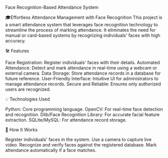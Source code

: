 Face Recognition-Based Attendance System

🎓Effortless Attendance Management with Face Recognition This project is a smart attendance system that leverages face recognition technology to streamline the process of marking attendance. It eliminates the need for manual or card-based systems by recognizing individuals' faces with high accuracy.

🛠️ Features

Face Registration: Register individuals' faces with their details.
Automated Attendance: Detect and mark attendance in real-time using a webcam or external camera.
Data Storage: Store attendance records in a database for future reference.
User-Friendly Interface: Intuitive UI for administrators to manage attendance records.
Secure and Reliable: Ensures only authorized users are recognized.

💡 Technologies Used

Python: Core programming language.
OpenCV: For real-time face detection and recognition.
Dlib/Face Recognition Library: For accurate facial feature extraction.
SQLite/MySQL: For attendance record storage.

🚀 How It Works

Register individuals' faces in the system.
Use a camera to capture live video.
Recognize and verify faces against the registered database.
Mark attendance automatically if a face matches.
